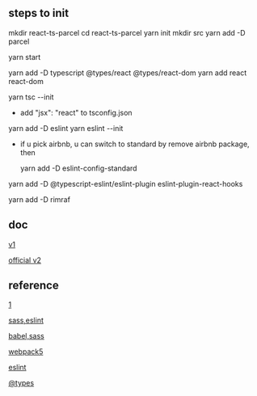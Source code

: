 ## steps to init

mkdir react-ts-parcel
cd react-ts-parcel
yarn init
mkdir src
yarn add -D parcel

yarn start

yarn add -D typescript @types/react @types/react-dom
yarn add react react-dom

yarn tsc --init
 - add "jsx": "react" to tsconfig.json

yarn add -D eslint
yarn eslint --init

- if u pick airbnb, u can switch to standard by remove airbnb package, then

  yarn add -D eslint-config-standard

yarn add -D @typescript-eslint/eslint-plugin eslint-plugin-react-hooks

yarn add -D rimraf

## doc

[v1](https://parceljs.org/getting_started.html)

[official v2](https://v2.parceljs.org/languages/css/)

## reference
[1](https://pagepro.co/blog/building-app-with-react-typescript-and-parcel/)

[sass,eslint](https://adrianhall.github.io/javascript/react/2020/03/29/parcel-typescript-react/)

[babel,sass](https://www.digitalocean.com/community/tutorials/how-to-set-up-a-react-project-with-parcel)

[webpack5](https://www.carlrippon.com/creating-react-app-with-typescript-eslint-with-webpack5/)

[eslint](https://andrebnassis.medium.com/setting-eslint-on-a-react-typescript-project-2021-1190a43ffba)

[@types](https://duncanleung.com/typescript-module-declearation-svg-img-assets/)

